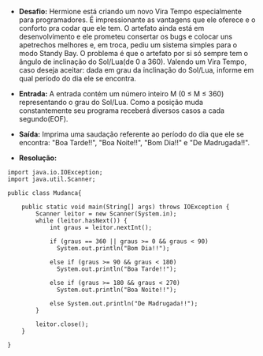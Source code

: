 * **Desafio:** Hermione está criando um novo Vira Tempo especialmente para programadores. É impressionante as vantagens que ele oferece e o conforto pra codar que ele tem. O artefato ainda está em desenvolvimento e ele prometeu consertar os bugs e colocar uns apetrechos melhores e, em troca, pediu um sistema simples para o modo Standy Bay. O problema é que o artefato por si só sempre tem o ângulo de inclinação do Sol/Lua(de 0 a 360). Valendo um Vira Tempo, caso deseja aceitar: dada em grau da inclinação do Sol/Lua, informe em qual período do dia ele se encontra.

* **Entrada:** A entrada contém um número inteiro M (0 ≤ M ≤ 360) representando o grau do Sol/Lua. Como a posição muda constantemente seu programa receberá diversos casos a cada segundo(EOF).

* **Saída:** Imprima uma saudação referente ao período do dia que ele se encontra: "Boa Tarde!!", "Boa Noite!!", "Bom Dia!!" e "De Madrugada!!".

* **Resolução:**
```
import java.io.IOException;
import java.util.Scanner;

public class Mudanca{

    public static void main(String[] args) throws IOException {
        Scanner leitor = new Scanner(System.in);
        while (leitor.hasNext()) {
            int graus = leitor.nextInt();
            
            if (graus == 360 || graus >= 0 && graus < 90) 
              System.out.println("Bom Dia!!");
            
            else if (graus >= 90 && graus < 180)
              System.out.println("Boa Tarde!!");
            
            else if (graus >= 180 && graus < 270)
              System.out.println("Boa Noite!!");
            
            else System.out.println("De Madrugada!!");
        }
        
        leitor.close();
    }
    
}
```